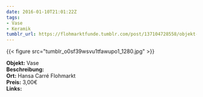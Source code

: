 ```yaml
---
date: 2016-01-10T21:01:22Z
tags:
- Vase
- Keramik
tumblr_url: https://flohmarktfunde.tumblr.com/post/137104728558/objekt-vase-beschreibung-lorem-ipsum-ort-hansa
---
```

 {{< figure src="tumblr_o0sf39wsvu1tfawupo1_1280.jpg" >}}  

**Objekt:** Vase  
**Beschreibung:**   
**Ort:** Hansa Carré Flohmarkt  
**Preis:** 3,00€  
**Links:** 
